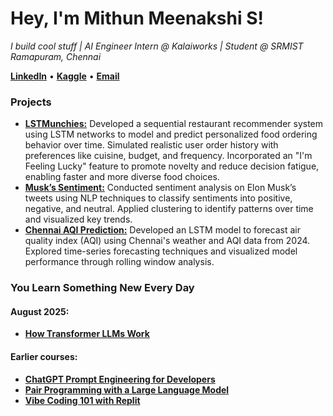 # **Hey, I'm Mithun Meenakshi S!**
*I build cool stuff | AI Engineer Intern @ Kalaiworks | Student @ SRMIST Ramapuram, Chennai*

 [**LinkedIn**](https://www.linkedin.com/in/mithunmeenakshi/) • [**Kaggle**](https://www.kaggle.com/mithunmeenakshis) • [**Email**](mithunmeenakshis@gmail.com)

### **Projects**
- [**LSTMunchies:**](https://www.kaggle.com/code/mithunmeenakshis/lstmunchies) Developed a sequential restaurant recommender system using LSTM networks to model and predict personalized food ordering behavior over time. Simulated realistic user order history with preferences like cuisine, budget, and frequency. Incorporated an "I'm Feeling Lucky" feature to promote novelty and reduce decision fatigue, enabling faster and more diverse food choices.
- [**Musk’s Sentiment:**](https://www.kaggle.com/code/mithunmeenakshis/musk-s-sentiment) Conducted sentiment analysis on Elon Musk’s tweets using NLP techniques to classify sentiments into positive, negative, and neutral. Applied clustering to identify patterns over time and visualized key trends.
- [**Chennai AQI Prediction:**](https://github.com/mithunmeenakshis/chennai_aqi) Developed an LSTM model to forecast air quality index (AQI) using Chennai's weather and AQI data from 2024. Explored time-series forecasting techniques and visualized model performance through rolling window analysis.

### **You Learn Something New Every Day**
#### August 2025:
- [**How Transformer LLMs Work**](https://learn.deeplearning.ai/accomplishments/011d96b6-37d0-4281-b54e-97324348be89?usp=sharing)

#### Earlier courses: 
- [**ChatGPT Prompt Engineering for Developers**](https://learn.deeplearning.ai/accomplishments/ed160f06-e6e1-4c82-ac9f-f370b219acb6?usp=sharing)
- [**Pair Programming with a Large Language Model**](https://learn.deeplearning.ai/accomplishments/d78aef5d-a532-448f-9adb-495edf5f88e3?usp=sharing)
- [**Vibe Coding 101 with Replit**](https://learn.deeplearning.ai/accomplishments/c422c946-8d47-40be-94fc-2aa651bad949?usp=sharing)
